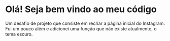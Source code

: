 # Olá! Seja bem vindo ao meu código

Um desafio de projeto que consiste em recriar a página inicial do Instagram. Fui um pouco além e adicionei uma função que não existe atualmente, o tema escuro.
